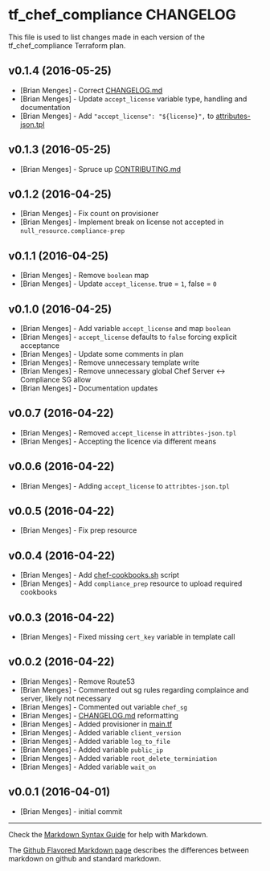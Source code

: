 tf_chef_compliance CHANGELOG
========================

This file is used to list changes made in each version of the tf_chef_compliance Terraform plan.

v0.1.4 (2016-05-25)
-------------------
- [Brian Menges] - Correct [CHANGELOG.md](CHANGELOG.md)
- [Brian Menges] - Update `accept_license` variable type, handling and documentation
- [Brian Menges] - Add `"accept_license": "${license}",` to [attributes-json.tpl](files/attributes-json.tpl)

v0.1.3 (2016-05-25)
-------------------
- [Brian Menges] - Spruce up [CONTRIBUTING.md](CONTRIBUTING.md)

v0.1.2 (2016-04-25)
-------------------
- [Brian Menges] - Fix count on provisioner
- [Brian Menges] - Implement break on license not accepted in `null_resource.compliance-prep`

v0.1.1 (2016-04-25)
-------------------
- [Brian Menges] - Remove `boolean` map
- [Brian Menges] - Update `accept_license`. true = `1`, false = `0`

v0.1.0 (2016-04-25)
-------------------
- [Brian Menges] - Add variable `accept_license` and map `boolean`
- [Brian Menges] - `accept_license` defaults to `false` forcing explicit acceptance
- [Brian Menges] - Update some comments in plan
- [Brian Menges] - Remove unnecessary template write
- [Brian Menges] - Remove unnecessary global Chef Server <-> Compliance SG allow
- [Brian Menges] - Documentation updates

v0.0.7 (2016-04-22)
-------------------
- [Brian Menges] - Removed `accept_license` in `attribtes-json.tpl`
- [Brian Menges] - Accepting the licence via different means

v0.0.6 (2016-04-22)
-------------------
- [Brian Menges] - Adding `accept_license` to `attribtes-json.tpl`

v0.0.5 (2016-04-22)
-------------------
- [Brian Menges] - Fix prep resource

v0.0.4 (2016-04-22)
-------------------
- [Brian Menges] - Add [chef-cookbooks.sh](files/chef-cookbooks.sh) script
- [Brian Menges] - Add `compliance_prep` resource to upload required cookbooks

v0.0.3 (2016-04-22)
-------------------
- [Brian Menges] - Fixed missing `cert_key` variable in template call

v0.0.2 (2016-04-22)
-------------------
- [Brian Menges] - Remove Route53
- [Brian Menges] - Commented out sg rules regarding complaince and server, likely not necessary
- [Brian Menges] - Commented out variable `chef_sg`
- [Brian Menges] - [CHANGELOG.md](CHANGELOG.md) reformatting
- [Brian Menges] - Added provisioner in [main.tf](main.tf)
- [Brian Menges] - Added variable `client_version`
- [Brian Menges] - Added variable `log_to_file`
- [Brian Menges] - Added variable `public_ip`
- [Brian Menges] - Added variable `root_delete_terminiation`
- [Brian Menges] - Added variable `wait_on`

v0.0.1 (2016-04-01)
-------------------
- [Brian Menges] - initial commit

- - -
Check the [Markdown Syntax Guide](http://daringfireball.net/projects/markdown/syntax) for help with Markdown.

The [Github Flavored Markdown page](http://github.github.com/github-flavored-markdown/) describes the differences between markdown on github and standard markdown.

